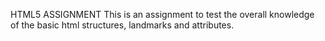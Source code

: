 HTML5 ASSIGNMENT
This is an assignment to test the overall knowledge of the basic html structures, landmarks and attributes.
